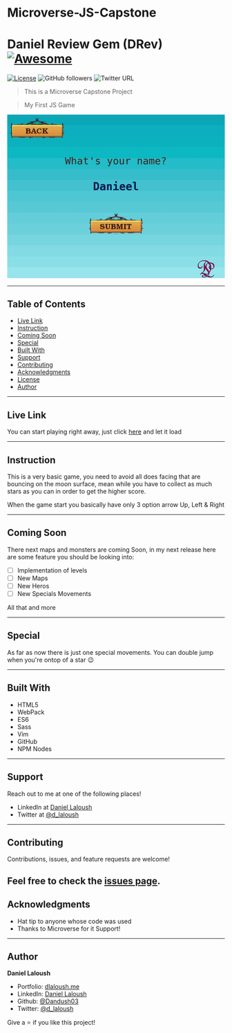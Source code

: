 # Microverse-JS-Capstone
# Daniel Review Gem (DRev) [![Awesome](https://cdn.rawgit.com/sindresorhus/awesome/d7305f38d29fed78fa85652e3a63e154dd8e8829/media/badge.svg)](https://github.com/Dandush03/capstone-build-linter)
[![License](https://img.shields.io/badge/License-MIT-green.svg)]()
![GitHub followers](https://img.shields.io/github/followers/Dandush03?label=Dandush03&style=social)
![Twitter URL](https://img.shields.io/twitter/url?label=d_laloush&style=social&url=https%3A%2F%2Ftwitter.com%2Fd_laloush)

> This is a Microverse Capstone Project

> My First JS Game

![Recordit GIF](game-play.gif)

---

## Table of Contents

- [Live Link](#Live-Link)
- [Instruction](#Instruction)
- [Coming Soon](#Coming-Soon)
- [Special](#Special)
- [Built With](#Built-With)
- [Support](#Support)
- [Contributing](#Contributing)
- [Acknowledgments](#Acknowledgments)
- [License](#License)
- [Author](#Authors)

---

## Live Link

You can start playing right away, just click [here](https://dl-game.herokuapp.com/) and let it load

---

## Instruction

This is a very basic game, you need to avoid all does facing that are bouncing on the moon surface, mean while you have to collect as much stars as you can in order to get the higher score.

When the game start you basically have only 3 option arrow Up, Left & Right

---

## Coming Soon

There next maps and monsters are coming Soon, in my next release here are some feature you should be looking into:

 - [ ] Implementation of levels
 - [ ] New Maps
 - [ ] New Heros
 - [ ] New Specials Movements

All that and more

---

## Special

As far as now there is just one special movements. You can double jump when you're ontop of a star :wink:

---

## Built With

- HTML5
- WebPack
- ES6
- Sass
- Vim
- GitHub
- NPM Nodes



---

## Support

Reach out to me at one of the following places!

- LinkedIn at [Daniel Laloush](https://www.linkedin.com/in/daniel-laloush-0a7331a9)
- Twitter at [@d_laloush](https://twitter.com/d_laloush)

---

## Contributing

Contributions, issues, and feature requests are welcome!

Feel free to check the [issues page](./issues/).
---

## Acknowledgments

- Hat tip to anyone whose code was used
- Thanks to Microverse for it Support!

---

## Author

**Daniel Laloush**

- Portfolio: [dlaloush.me](https://dlaloush.me)
- LinkedIn: [Daniel Laloush](https://www.linkedin.com/in/daniel-laloush-0a7331a9)
- Github: [@Dandush03](https://github.com/Dandush03)
- Twitter: [@d_laloush](https://twitter.com/d_laloush)

Give a ⭐️ if you like this project!